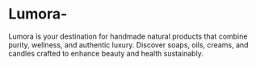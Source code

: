 # Lumora-
Lumora is your destination for handmade natural products that combine purity, wellness, and authentic luxury. Discover soaps, oils, creams, and candles crafted to enhance beauty and health sustainably. 

